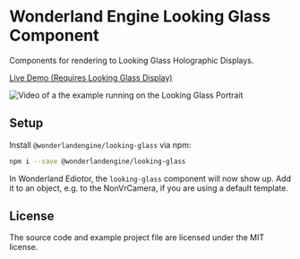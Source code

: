 # Wonderland Engine Looking Glass Component

Components for rendering to Looking Glass Holographic Displays.

[Live Demo (Requires Looking Glass Display)](https://wonderlandengine.gitlab.io/wonderland-looking-glass)

![Video of a the example running on the Looking Glass Portrait](https://github.com/WonderlandEnginer/wonderland-looking-glass/blob/master/video/wonderland-engine-looking-glass.gif?raw=true)

## Setup

Install `@wonderlandengine/looking-glass` via npm:

```sh
npm i --save @wonderlandengine/looking-glass
```

In Wonderland Ediotor, the `looking-glass` component will now
show up. Add it to an object, e.g. to the NonVrCamera, if you
are using a default template.

## License

The source code and example project file are licensed under
the MIT license.
